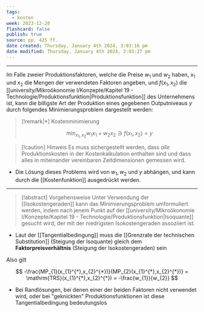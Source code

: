 ```yaml
---
tags:
  - kosten
week: 2023-12-20
flashcard: false
publish: true
source: pp. 425 ff.
date created: Thursday, January 4th 2024, 3:03:16 pm
date modified: Thursday, January 4th 2024, 3:03:27 pm
---
```

***

Im Falle zweier Produktionsfaktoren, welche die Preise $w_{1}$ und $w_{2}$ haben, $x_{1}$ und $x_{2}$ die Mengen der verwendeten Faktoren angeben, und $f(x_{1},x_{2})$ die [[university/Mikroökonomie I/Konzepte/Kapitel 19 - Technologie/Produktionsfunktion|Produktionsfunktion]] des Unternehmens ist, kann die billigste Art der Produktion eines gegebenen Outputniveaus $y$ durch folgendes Minimierungsproblem dargestellt werden:

> [!remark|*] Kostenminimierung
>
> $$
> \min_{x_{1},x_{2}} w_{1}x_{1} + w_{2}x_{2} \ni f(x_{1},x_{2}) = y
> $$

> [!caution] Hinweis 
> Es muss sichergestellt werden, dass *alle* Produktionskosten in der Kostenkalkulation enthalten sind und dass alles in miteinander vereinbaren Zeitdimensionen gemessen wird.

- Die Lösung dieses Problems wird von $w_{1}, w_{2} \text{ und } y$ abhängen, und kann durch die [[Kostenfunktion]] ausgedrückt werden.

***

> [!abstract] Vorgehensweise 
> Unter Verwendung der [[Isokostengeraden]] kann das Minimierungsproblem umformuliert werden, indem nach jenem Punkt auf der [[university/Mikroökonomie I/Konzepte/Kapitel 19 - Technologie/Produktionsfunktion|Isoquante]] gesucht wird, der mit der niedrigsten Isokostengeraden assoziiert ist.

- Laut der [[Tangentialbedingung]] muss die [[Grenzrate der technischen Substitution]] (Steigung der Isoquante) gleich dem **Faktorpreisverhältnis** (Steigung der Isokostengeraden) sein

Also gilt

$$
-\frac{MP_{1}(x_{1}^{*},x_{2}^{*})}{MP_{2}(x_{1}^{*},x_{2}^{*})} = \mathrm{TRS}(x_{1}^{*},x_{2}^{*}) = -\frac{w_{1}}{w_{2}}
$$

- Bei Randlösungen, bei denen einer der beiden Faktoren nicht verwendet wird, oder bei "geknickten" Produktionsfunktionen ist diese Tangentialbedingung bedeutungslos
